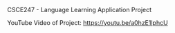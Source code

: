 CSCE247 - Language Learning Application Project

YouTube Video of Project: https://youtu.be/a0hzE1lphcU
